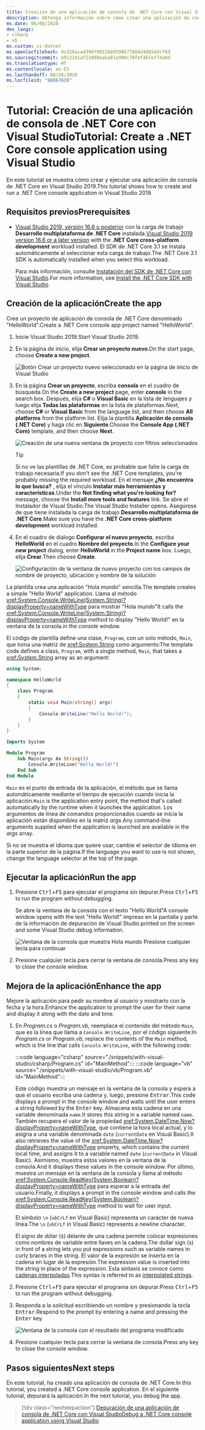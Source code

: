 ```yaml
---
title: Creación de una aplicación de consola de .NET Core con Visual Studio
description: Obtenga información sobre cómo crear una aplicación de consola de .NET Core con C# o Visual Basic mediante Visual Studio.
ms.date: 06/08/2020
dev_langs:
- csharp
- vb
ms.custom: vs-dotnet
ms.openlocfilehash: 4cd18aca4396f902268d59867760424d65ddcf6d
ms.sourcegitcommit: b9122d1af21898eaba81e990c70fef46fef74a8d
ms.translationtype: HT
ms.contentlocale: es-ES
ms.lasthandoff: 08/26/2020
ms.locfileid: "88867638"
---
```

# <a name="tutorial-create-a-net-core-console-application-using-visual-studio"></a><span data-ttu-id="406e8-103">Tutorial: Creación de una aplicación de consola de .NET Core con Visual Studio</span><span class="sxs-lookup"><span data-stu-id="406e8-103">Tutorial: Create a .NET Core console application using Visual Studio</span></span>

<span data-ttu-id="406e8-104">En este tutorial se muestra cómo crear y ejecutar una aplicación de consola de .NET Core en Visual Studio 2019.</span><span class="sxs-lookup"><span data-stu-id="406e8-104">This tutorial shows how to create and run a .NET Core console application in Visual Studio 2019.</span></span>

## <a name="prerequisites"></a><span data-ttu-id="406e8-105">Requisitos previos</span><span class="sxs-lookup"><span data-stu-id="406e8-105">Prerequisites</span></span>

- <span data-ttu-id="406e8-106">[Visual Studio 2019, versión 16.6 o posterior](https://visualstudio.microsoft.com/downloads/?utm_medium=microsoft&utm_source=docs.microsoft.com&utm_campaign=inline+link&utm_content=download+vs2019) con la carga de trabajo **Desarrollo multiplataforma de .NET Core** instalada.</span><span class="sxs-lookup"><span data-stu-id="406e8-106">[Visual Studio 2019 version 16.6 or a later version](https://visualstudio.microsoft.com/downloads/?utm_medium=microsoft&utm_source=docs.microsoft.com&utm_campaign=inline+link&utm_content=download+vs2019) with the **.NET Core cross-platform development** workload installed.</span></span> <span data-ttu-id="406e8-107">El SDK de .NET Core 3.1 se instala automáticamente al seleccionar esta carga de trabajo.</span><span class="sxs-lookup"><span data-stu-id="406e8-107">The .NET Core 3.1 SDK is automatically installed when you select this workload.</span></span>

  <span data-ttu-id="406e8-108">Para más información, consulte [Instalación del SDK de .NET Core con Visual Studio](../install/sdk.md?pivots=os-windows#install-with-visual-studio).</span><span class="sxs-lookup"><span data-stu-id="406e8-108">For more information, see [Install the .NET Core SDK with Visual Studio](../install/sdk.md?pivots=os-windows#install-with-visual-studio).</span></span>

## <a name="create-the-app"></a><span data-ttu-id="406e8-109">Creación de la aplicación</span><span class="sxs-lookup"><span data-stu-id="406e8-109">Create the app</span></span>

<span data-ttu-id="406e8-110">Cree un proyecto de aplicación de consola de .NET Core denominado "HelloWorld".</span><span class="sxs-lookup"><span data-stu-id="406e8-110">Create a .NET Core console app project named "HelloWorld".</span></span>

1. <span data-ttu-id="406e8-111">Inicie Visual Studio 2019.</span><span class="sxs-lookup"><span data-stu-id="406e8-111">Start Visual Studio 2019.</span></span>

1. <span data-ttu-id="406e8-112">En la página de inicio, elija **Crear un proyecto nuevo**.</span><span class="sxs-lookup"><span data-stu-id="406e8-112">On the start page, choose **Create a new project**.</span></span>

   ![Botón Crear un proyecto nuevo seleccionado en la página de inicio de Visual Studio](./media/with-visual-studio/start-window.png)

1. <span data-ttu-id="406e8-114">En la página **Crear un proyecto**, escriba **consola** en el cuadro de búsqueda.</span><span class="sxs-lookup"><span data-stu-id="406e8-114">On the **Create a new project** page, enter **console** in the search box.</span></span> <span data-ttu-id="406e8-115">Después, elija **C#** o **Visual Basic** en la lista de lenguajes y luego elija **Todas las plataformas** en la lista de plataformas.</span><span class="sxs-lookup"><span data-stu-id="406e8-115">Next, choose **C#** or **Visual Basic** from the language list, and then choose **All platforms** from the platform list.</span></span> <span data-ttu-id="406e8-116">Elija la plantilla **Aplicación de consola (.NET Core)** y haga clic en **Siguiente**.</span><span class="sxs-lookup"><span data-stu-id="406e8-116">Choose the **Console App (.NET Core)** template, and then choose **Next**.</span></span>

   ![Creación de una nueva ventana de proyecto con filtros seleccionados](./media/with-visual-studio/create-new-project.png)

   > [!TIP]
   > <span data-ttu-id="406e8-118">Si no ve las plantillas de .NET Core, es probable que falte la carga de trabajo necesaria.</span><span class="sxs-lookup"><span data-stu-id="406e8-118">If you don't see the .NET Core templates, you're probably missing the required workload.</span></span> <span data-ttu-id="406e8-119">En el mensaje **¿No encuentra lo que busca?** , elija el vínculo **Instalar más herramientas y características**.</span><span class="sxs-lookup"><span data-stu-id="406e8-119">Under the **Not finding what you're looking for?** message, choose the **Install more tools and features** link.</span></span> <span data-ttu-id="406e8-120">Se abre el Instalador de Visual Studio.</span><span class="sxs-lookup"><span data-stu-id="406e8-120">The Visual Studio Installer opens.</span></span> <span data-ttu-id="406e8-121">Asegúrese de que tiene instalada la carga de trabajo **Desarrollo multiplataforma de .NET Core**.</span><span class="sxs-lookup"><span data-stu-id="406e8-121">Make sure you have the **.NET Core cross-platform development** workload installed.</span></span>

1. <span data-ttu-id="406e8-122">En el cuadro de diálogo **Configurar el nuevo proyecto**, escriba **HelloWorld** en el cuadro **Nombre del proyecto**.</span><span class="sxs-lookup"><span data-stu-id="406e8-122">In the **Configure your new project** dialog,  enter **HelloWorld** in the **Project name** box.</span></span> <span data-ttu-id="406e8-123">Luego, elija **Crear**.</span><span class="sxs-lookup"><span data-stu-id="406e8-123">Then choose **Create**.</span></span>

   ![Configuración de la ventana de nuevo proyecto con los campos de nombre de proyecto, ubicación y nombre de la solución](./media/with-visual-studio/configure-new-project.png)

<span data-ttu-id="406e8-125">La plantilla crea una aplicación "Hola mundo" sencilla.</span><span class="sxs-lookup"><span data-stu-id="406e8-125">The template creates a simple "Hello World" application.</span></span> <span data-ttu-id="406e8-126">Llama al método <xref:System.Console.WriteLine(System.String)?displayProperty=nameWithType> para mostrar "Hola mundo"</span><span class="sxs-lookup"><span data-stu-id="406e8-126">It calls the <xref:System.Console.WriteLine(System.String)?displayProperty=nameWithType> method to display "Hello World!"</span></span> <span data-ttu-id="406e8-127">en la ventana de la consola.</span><span class="sxs-lookup"><span data-stu-id="406e8-127">in the console window.</span></span>

<span data-ttu-id="406e8-128">El código de plantilla define una clase, `Program`, con un solo método, `Main`, que toma una matriz de <xref:System.String> como argumento:</span><span class="sxs-lookup"><span data-stu-id="406e8-128">The template code defines a class, `Program`, with a single method, `Main`, that takes a <xref:System.String> array as an argument:</span></span>

```csharp
using System;

namespace HelloWorld
{
    class Program
    {
        static void Main(string[] args)
        {
            Console.WriteLine("Hello World!");
        }
    }
}
```

```vb
Imports System

Module Program
    Sub Main(args As String())
        Console.WriteLine("Hello World!")
    End Sub
End Module
```

<span data-ttu-id="406e8-129">`Main` es el punto de entrada de la aplicación, el método que se llama automáticamente mediante el tiempo de ejecución cuando inicia la aplicación.</span><span class="sxs-lookup"><span data-stu-id="406e8-129">`Main` is the application entry point, the method that's called automatically by the runtime when it launches the application.</span></span> <span data-ttu-id="406e8-130">Los argumentos de línea de comandos proporcionados cuando se inicia la aplicación están disponibles en la matriz *args*.</span><span class="sxs-lookup"><span data-stu-id="406e8-130">Any command-line arguments supplied when the application is launched are available in the *args* array.</span></span>

<span data-ttu-id="406e8-131">Si no se muestra el idioma que quiere usar, cambie el selector de idioma en la parte superior de la página.</span><span class="sxs-lookup"><span data-stu-id="406e8-131">If the language you want to use is not shown, change the language selector at the top of the page.</span></span>

## <a name="run-the-app"></a><span data-ttu-id="406e8-132">Ejecutar la aplicación</span><span class="sxs-lookup"><span data-stu-id="406e8-132">Run the app</span></span>

1. <span data-ttu-id="406e8-133">Presione <kbd>Ctrl</kbd>+<kbd>F5</kbd> para ejecutar el programa sin depurar.</span><span class="sxs-lookup"><span data-stu-id="406e8-133">Press <kbd>Ctrl</kbd>+<kbd>F5</kbd> to run the program without debugging.</span></span>

   <span data-ttu-id="406e8-134">Se abre la ventana de la consola con el texto "Hello World"</span><span class="sxs-lookup"><span data-stu-id="406e8-134">A console window opens with the text "Hello World!"</span></span> <span data-ttu-id="406e8-135">impreso en la pantalla y parte de la información de depuración de Visual Studio.</span><span class="sxs-lookup"><span data-stu-id="406e8-135">printed on the screen and some Visual Studio debug information.</span></span>

   ![Ventana de la consola que muestra Hola mundo Presione cualquier tecla para continuar](./media/with-visual-studio/hello-world-console.png)

1. <span data-ttu-id="406e8-137">Presione cualquier tecla para cerrar la ventana de consola.</span><span class="sxs-lookup"><span data-stu-id="406e8-137">Press any key to close the console window.</span></span>

## <a name="enhance-the-app"></a><span data-ttu-id="406e8-138">Mejora de la aplicación</span><span class="sxs-lookup"><span data-stu-id="406e8-138">Enhance the app</span></span>

<span data-ttu-id="406e8-139">Mejore la aplicación para pedir su nombre al usuario y mostrarlo con la fecha y la hora.</span><span class="sxs-lookup"><span data-stu-id="406e8-139">Enhance the application to prompt the user for their name and display it along with the date and time.</span></span>

1. <span data-ttu-id="406e8-140">En *Program.cs* o *Program.vb*, reemplace el contenido del método `Main`, que es la línea que llama a `Console.WriteLine`, por el código siguiente:</span><span class="sxs-lookup"><span data-stu-id="406e8-140">In *Program.cs* or *Program.vb*, replace the contents of the `Main` method, which is the line that calls `Console.WriteLine`, with the following code:</span></span>

   :::code language="csharp" source="./snippets/with-visual-studio/csharp/Program.cs" id="MainMethod":::
   :::code language="vb" source="./snippets/with-visual-studio/vb/Program.vb" id="MainMethod":::

   <span data-ttu-id="406e8-141">Este código muestra un mensaje en la ventana de la consola y espera a que el usuario escriba una cadena y, luego, presione <kbd>Entrar</kbd>.</span><span class="sxs-lookup"><span data-stu-id="406e8-141">This code displays a prompt in the console window and waits until the user enters a string followed by the <kbd>Enter</kbd> key.</span></span> <span data-ttu-id="406e8-142">Almacena esta cadena en una variable denominada `name`.</span><span class="sxs-lookup"><span data-stu-id="406e8-142">It stores this string in a variable named `name`.</span></span> <span data-ttu-id="406e8-143">También recupera el valor de la propiedad <xref:System.DateTime.Now?displayProperty=nameWithType>, que contiene la hora local actual, y lo asigna a una variable denominada `date` (`currentDate` en Visual Basic).</span><span class="sxs-lookup"><span data-stu-id="406e8-143">It also retrieves the value of the <xref:System.DateTime.Now?displayProperty=nameWithType> property, which contains the current local time, and assigns it to a variable named `date` (`currentDate` in Visual Basic).</span></span> <span data-ttu-id="406e8-144">Asimismo, muestra estos valores en la ventana de la consola.</span><span class="sxs-lookup"><span data-stu-id="406e8-144">And it displays these values in the console window.</span></span> <span data-ttu-id="406e8-145">Por último, muestra un mensaje en la ventana de la consola y llama al método <xref:System.Console.ReadKey(System.Boolean)?displayProperty=nameWithType> para esperar a la entrada del usuario.</span><span class="sxs-lookup"><span data-stu-id="406e8-145">Finally, it displays a prompt in the console window and calls the <xref:System.Console.ReadKey(System.Boolean)?displayProperty=nameWithType> method to wait for user input.</span></span>

   <span data-ttu-id="406e8-146">El símbolo `\n` (`vbCrLf` en Visual Basic) representa un carácter de nueva línea.</span><span class="sxs-lookup"><span data-stu-id="406e8-146">The `\n` (`vbCrLf` in Visual Basic) represents a newline character.</span></span>

   <span data-ttu-id="406e8-147">El signo de dólar (`$`) delante de una cadena permite colocar expresiones como nombres de variable entre llaves en la cadena.</span><span class="sxs-lookup"><span data-stu-id="406e8-147">The dollar sign (`$`) in front of a string lets you put expressions such as variable names in curly braces in the string.</span></span> <span data-ttu-id="406e8-148">El valor de la expresión se inserta en la cadena en lugar de la expresión.</span><span class="sxs-lookup"><span data-stu-id="406e8-148">The expression value is inserted into the string in place of the expression.</span></span> <span data-ttu-id="406e8-149">Esta sintaxis se conoce como [cadenas interpoladas](../../csharp/language-reference/tokens/interpolated.md).</span><span class="sxs-lookup"><span data-stu-id="406e8-149">This syntax is referred to as [interpolated strings](../../csharp/language-reference/tokens/interpolated.md).</span></span>

1. <span data-ttu-id="406e8-150">Presione <kbd>Ctrl</kbd>+<kbd>F5</kbd> para ejecutar el programa sin depurar.</span><span class="sxs-lookup"><span data-stu-id="406e8-150">Press <kbd>Ctrl</kbd>+<kbd>F5</kbd> to run the program without debugging.</span></span>

1. <span data-ttu-id="406e8-151">Responda a la solicitud escribiendo un nombre y presionando la tecla <kbd>Entrar</kbd>.</span><span class="sxs-lookup"><span data-stu-id="406e8-151">Respond to the prompt by entering a name and pressing the <kbd>Enter</kbd> key.</span></span>

   ![Ventana de la consola con el resultado del programa modificado](./media/with-visual-studio/hello-world-update.png)

1. <span data-ttu-id="406e8-153">Presione cualquier tecla para cerrar la ventana de consola.</span><span class="sxs-lookup"><span data-stu-id="406e8-153">Press any key to close the console window.</span></span>

## <a name="next-steps"></a><span data-ttu-id="406e8-154">Pasos siguientes</span><span class="sxs-lookup"><span data-stu-id="406e8-154">Next steps</span></span>

<span data-ttu-id="406e8-155">En este tutorial, ha creado una aplicación de consola de .NET Core.</span><span class="sxs-lookup"><span data-stu-id="406e8-155">In this tutorial, you created a .NET Core console application.</span></span> <span data-ttu-id="406e8-156">En el siguiente tutorial, depurará la aplicación.</span><span class="sxs-lookup"><span data-stu-id="406e8-156">In the next tutorial, you debug the app.</span></span>

> [!div class="nextstepaction"]
> [<span data-ttu-id="406e8-157">Depuración de una aplicación de consola de .NET Core con Visual Studio</span><span class="sxs-lookup"><span data-stu-id="406e8-157">Debug a .NET Core console application using Visual Studio</span></span>](debugging-with-visual-studio.md)
